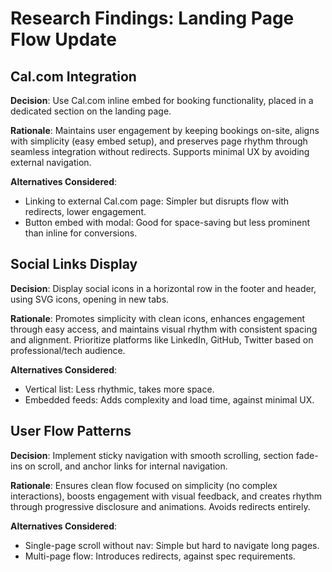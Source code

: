 # Research Findings: Landing Page Flow Update

## Cal.com Integration

**Decision**: Use Cal.com inline embed for booking functionality, placed in a dedicated section on the landing page.

**Rationale**: Maintains user engagement by keeping bookings on-site, aligns with simplicity (easy embed setup), and preserves page rhythm through seamless integration without redirects. Supports minimal UX by avoiding external navigation.

**Alternatives Considered**:
- Linking to external Cal.com page: Simpler but disrupts flow with redirects, lower engagement.
- Button embed with modal: Good for space-saving but less prominent than inline for conversions.

## Social Links Display

**Decision**: Display social icons in a horizontal row in the footer and header, using SVG icons, opening in new tabs.

**Rationale**: Promotes simplicity with clean icons, enhances engagement through easy access, and maintains visual rhythm with consistent spacing and alignment. Prioritize platforms like LinkedIn, GitHub, Twitter based on professional/tech audience.

**Alternatives Considered**:
- Vertical list: Less rhythmic, takes more space.
- Embedded feeds: Adds complexity and load time, against minimal UX.

## User Flow Patterns

**Decision**: Implement sticky navigation with smooth scrolling, section fade-ins on scroll, and anchor links for internal navigation.

**Rationale**: Ensures clean flow focused on simplicity (no complex interactions), boosts engagement with visual feedback, and creates rhythm through progressive disclosure and animations. Avoids redirects entirely.

**Alternatives Considered**:
- Single-page scroll without nav: Simple but hard to navigate long pages.
- Multi-page flow: Introduces redirects, against spec requirements.